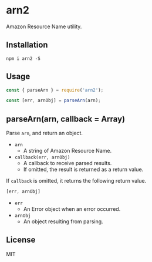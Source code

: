 # arn2

Amazon Resource Name utility.

## Installation

```
npm i arn2 -S
```

## Usage

``` javascript
const { parseArn } = require('arn2');

const [err, arnObj] = parseArn(arn);
```

## parseArn(arn, callback = Array)

Parse `arn`, and return an object.

- `arn`
    - A string of Amazon Resource Name.
- `callback(err, arnObj)`
    - A callback to receive parsed results.
    - If omitted, the result is returned as a return value.

If `callback` is omitted, it returns the following return value.

``` javascript
[err, arnObj]
```

- `err`
    - An Error object when an error occurred.
- `arnObj`
    - An object resulting from parsing.

## License

MIT
